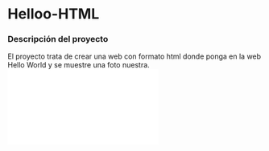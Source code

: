# Helloo-HTML
### Descripción del proyecto
El proyecto trata de crear una web con formato html donde ponga en la web Hello World y se muestre una foto nuestra.
![me](file:///C:/Users/isard/Desktop/HELLO%20HTML/index.html)
